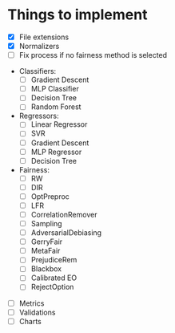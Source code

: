 # Things to implement

- [X] File extensions
- [X] Normalizers
- [ ] Fix process if no fairness method is selected
- Classifiers:
  - [ ] Gradient Descent
  - [ ] MLP Classifier
  - [ ] Decision Tree
  - [ ] Random Forest
- Regressors:
  - [ ] Linear Regressor
  - [ ] SVR
  - [ ] Gradient Descent
  - [ ] MLP Regressor
  - [ ] Decision Tree
- Fairness:
  - [ ] RW
  - [ ] DIR
  - [ ] OptPreproc
  - [ ] LFR
  - [ ] CorrelationRemover
  - [ ] Sampling
  - [ ] AdversarialDebiasing
  - [ ] GerryFair
  - [ ] MetaFair
  - [ ] PrejudiceRem
  - [ ] Blackbox
  - [ ] Calibrated EO
  - [ ] RejectOption
- [ ] Metrics
- [ ] Validations
- [ ] Charts
